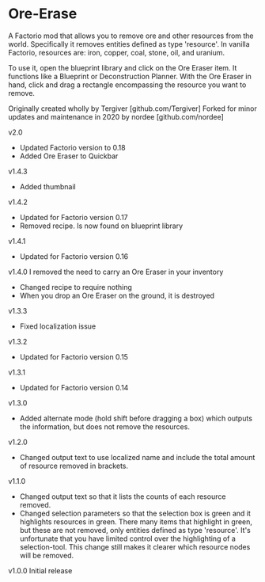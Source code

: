 # Ore-Erase
A Factorio mod that allows you to remove ore and other resources from the world. Specifically it removes entities defined as type 'resource'. In vanilla Factorio, resources are: iron, copper, coal, stone, oil, and uranium.

To use it, open the blueprint library and click on the Ore Eraser item. It functions like a Blueprint or Deconstruction Planner. With the Ore Eraser in hand, click and drag a rectangle encompassing the resource you want to remove.

Originally created wholly by Tergiver [github.com/Tergiver]
Forked for minor updates and maintenance in 2020 by nordee [github.com/nordee] 

v2.0
 - Updated Factorio version to 0.18
 - Added Ore Eraser to Quickbar 

v1.4.3
  - Added thumbnail
  
v1.4.2
  - Updated for Factorio version 0.17
  - Removed recipe. Is now found on blueprint library

v1.4.1
  - Updated for Factorio version 0.16

v1.4.0
  I removed the need to carry an Ore Eraser in your inventory
  - Changed recipe to require nothing
  - When you drop an Ore Eraser on the ground, it is destroyed
  
v1.3.3
  - Fixed localization issue

v1.3.2
  - Updated for Factorio version 0.15

v1.3.1
  - Updated for Factorio version 0.14
  
v1.3.0
  - Added alternate mode (hold shift before dragging a box) which outputs the information, but does not remove the resources.
  
v1.2.0
  - Changed output text to use localized name and include the total amount of resource removed in brackets.

v1.1.0
  - Changed output text so that it lists the counts of each resource removed.
  - Changed selection parameters so that the selection box is green and it highlights resources in green. There many items that highlight in green, but these are not removed, only entities defined as type 'resource'. It's unfortunate that you have limited control over the highlighting of a selection-tool. This change still makes it clearer which resource nodes will be removed.

v1.0.0
  Initial release
